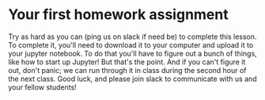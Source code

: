 # Your first homework assignment
Try as hard as you can (ping us on slack if need be) to complete this lesson.  To complete it, you'll need to download it to your computer and upload it to your jupyter notebook.  To do that you'll have to figure out a bunch of things, like how to start up Jupyter!  But that's the point.  And if you can't figure it out, don't panic; we can run through it in class during the second hour of the next class.  Good luck, and please join slack to communicate with us and your fellow students! 
